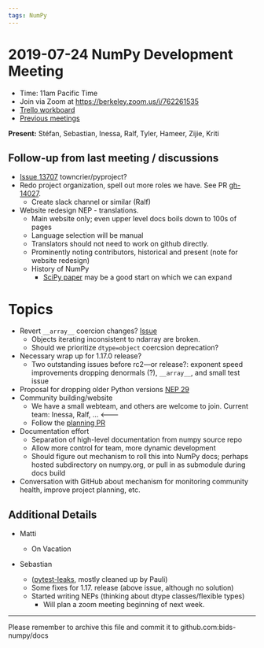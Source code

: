 ```yaml
---
tags: NumPy
---
```


# 2019-07-24 NumPy Development Meeting

- Time: 11am Pacific Time
- Join via Zoom at https://berkeley.zoom.us/j/762261535
- [Trello workboard](https://trello.com/b/Azg4fYZH/numpy-at-bids)
- [Previous meetings](https://github.com/BIDS-numpy/docs/tree/master/status_meetings)

**Present:** Stéfan, Sebastian, Inessa, Ralf, Tyler, Hameer, Zijie, Kriti


## Follow-up from last meeting / discussions


- [Issue 13707](https://github.com/numpy/numpy/issues/13707) towncrier/pyproject?
- Redo project organization, spell out more roles we have. See PR [gh-14027](https://github.com/numpy/numpy/pull/14027).
    - Create slack channel or similar (Ralf)
- Website redesign NEP - translations.
    - Main website only; even upper level docs boils down to 100s of pages
    - Language selection will be manual
    - Translators should not need to work on github directly.
    - Prominently noting contributors, historical and present (note for website redesign)
    - History of NumPy
        - [SciPy paper](https://github.com/scipy/scipy-articles/tree/master/scipy-1.0) may be a good start on which we can expand


# Topics

- Revert `__array__` coercion changes? [Issue](https://github.com/numpy/numpy/issues/13958)
    - Objects iterating inconsistent to ndarray are broken.
    - Should we prioritize `dtype=object` coercsion deprecation?
- Necessary wrap up for 1.17.0 release?
    - Two outstanding issues before rc2—or release?: exponent speed improvements dropping denormals (?), `__array__`, and small test issue 
- Proposal for dropping older Python versions [NEP 29](https://github.com/numpy/numpy/pull/14086/files)
- Community building/website
    - We have a small webteam, and others are welcome to join. Current team: Inessa, Ralf, ... <---
    - Follow the [planning PR](https://github.com/numpy/numpy/pull/14032)
- Documentation effort
    - Separation of high-level documentation from numpy source repo
    - Allow more control for team, more dynamic development
    - Should figure out mechanism to roll this into NumPy docs; perhaps hosted subdirectory on numpy.org, or pull in as submodule during docs build
- Conversation with GitHub about mechanism for monitoring community health, improve project planning, etc.

## Additional Details

- Matti
    -  On Vacation

- Sebastian
    - ([pytest-leaks](https://github.com/abalkin/pytest-leaks), mostly cleaned up by Pauli)
    - Some fixes for 1.17. release (above issue, although no solution)
    - Started writing NEPs (thinking about dtype classes/flexible types)
        - Will plan a zoom meeting beginning of next week.

---

Please remember to archive this file and commit it to github.com:bids-numpy/docs

